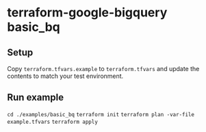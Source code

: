 # terraform-google-bigquery basic_bq

## Setup
Copy `terraform.tfvars.example` to `terraform.tfvars` and update the contents to match your test environment.

## Run example
`cd ./examples/basic_bq`
`terraform init`
`terraform plan -var-file example.tfvars`
`terraform apply`
